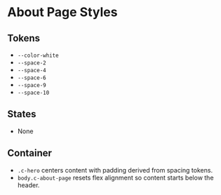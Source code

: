 # About Page Styles

## Tokens

- `--color-white`
- `--space-2`
- `--space-4`
- `--space-6`
- `--space-9`
- `--space-10`

## States

- None

## Container

- `.c-hero` centers content with padding derived from spacing tokens.
- `body.c-about-page` resets flex alignment so content starts below the header.
